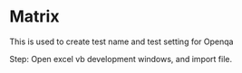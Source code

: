 # Matrix
This is used to create test name and test setting for Openqa 

Step:
Open excel vb development windows, and import file.
